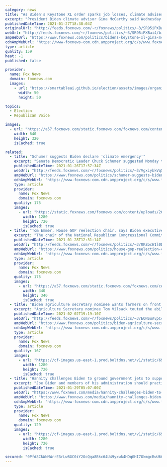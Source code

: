 ```yaml
---
category: news
title: "As Biden's Keystone XL order sparks job losses, climate adviser says, 'We're not asking for sacrifice'"
excerpt: "President Biden climate advisor Gina McCarthy said Wednesday that the administration is \"not asking for sacrifice\" with its executive order to shut down construction of the Keystone XL pipeline."
publishedDateTime: 2021-01-27T18:38:04Z
originalUrl: "http://feeds.foxnews.com/~r/foxnews/politics/~3/SR95iPXBai4/bidens-keystone-xl-gina-mccarthy-jobs-sacrifice"
webUrl: "http://feeds.foxnews.com/~r/foxnews/politics/~3/SR95iPXBai4/bidens-keystone-xl-gina-mccarthy-jobs-sacrifice"
ampWebUrl: "https://www.foxnews.com/politics/bidens-keystone-xl-gina-mccarthy-jobs-sacrifice.amp"
cdnAmpWebUrl: "https://www-foxnews-com.cdn.ampproject.org/c/s/www.foxnews.com/politics/bidens-keystone-xl-gina-mccarthy-jobs-sacrifice.amp"
type: article
quality: 159
heat: -1
published: false

provider:
  name: Fox News
  domain: foxnews.com
  images:
    - url: "https://smartableai.github.io/election/assets/images/organizations/foxnews.com-50x50.jpg"
      width: 50
      height: 50

topics:
  - Election
  - Republican Voice

images:
  - url: "https://a57.foxnews.com/static.foxnews.com/foxnews.com/content/uploads/2021/01/640/320/e5c4ee13-Gina-McCarthy.jpg?ve=1&tl=1"
    width: 640
    height: 320
    isCached: true

related:
  - title: "Schumer suggests Biden declare 'climate emergency'"
    excerpt: "Senate Democratic Leader Chuck Schumer suggested Monday that President Biden consider declaring an emergency on climate change."
    publishedDateTime: 2021-01-26T17:57:34Z
    webUrl: "http://feeds.foxnews.com/~r/foxnews/politics/~3/VgxiybkVqSk/schumer-suggests-biden-declare-climate-emergency"
    ampWebUrl: "https://www.foxnews.com/politics/schumer-suggests-biden-declare-climate-emergency.amp"
    cdnAmpWebUrl: "https://www-foxnews-com.cdn.ampproject.org/c/s/www.foxnews.com/politics/schumer-suggests-biden-declare-climate-emergency.amp"
    type: article
    provider:
      name: Fox News
      domain: foxnews.com
    quality: 175
    images:
      - url: "https://static.foxnews.com/foxnews.com/content/uploads/2020/12/e086b04b-AP20365586336985.jpg"
        width: 1280
        height: 720
        isCached: true
  - title: "Tom Emmer, House GOP reelection chair, says Biden executive orders making job easier for Republicans"
    excerpt: "The chair of the National Republican Congressional Committee said the initial policy moves by President Biden are helping him in his mission to win back the House majority next year."
    publishedDateTime: 2021-01-28T12:31:14Z
    webUrl: "http://feeds.foxnews.com/~r/foxnews/politics/~3/0KZocW1l0Do/house-gop-reelection-chair-emmer-2022-elections"
    ampWebUrl: "https://www.foxnews.com/politics/house-gop-reelection-chair-emmer-2022-elections.amp"
    cdnAmpWebUrl: "https://www-foxnews-com.cdn.ampproject.org/c/s/www.foxnews.com/politics/house-gop-reelection-chair-emmer-2022-elections.amp"
    type: article
    provider:
      name: Fox News
      domain: foxnews.com
    quality: 175
    images:
      - url: "https://a57.foxnews.com/static.foxnews.com/foxnews.com/content/uploads/2019/03/340/340/PaulSteinhauser.jpg?ve=1&tl=1"
        width: 340
        height: 340
        isCached: true
  - title: "Biden agriculture secretary nominee wants farmers on front line of climate change fight"
    excerpt: "Agriculture Secretary nominee Tom Vilsack touted the ability that American farmers have to drive the country's progress when it comes to climate change."
    publishedDateTime: 2021-02-02T19:19:10Z
    webUrl: "http://feeds.foxnews.com/~r/foxnews/politics/~3/EONSuAvpCco/biden-agriculture-secretary-nominee-farmers-climate-change-fight"
    ampWebUrl: "https://www.foxnews.com/politics/biden-agriculture-secretary-nominee-farmers-climate-change-fight.amp"
    cdnAmpWebUrl: "https://www-foxnews-com.cdn.ampproject.org/c/s/www.foxnews.com/politics/biden-agriculture-secretary-nominee-farmers-climate-change-fight.amp"
    type: article
    provider:
      name: Fox News
      domain: foxnews.com
    quality: 167
    images:
      - url: "https://cf-images.us-east-1.prod.boltdns.net/v1/static/694940094001/9f57ab36-ea8b-456f-ab70-6835f363cab3/7f5905d3-cc41-4df7-99a6-9399aa75de21/1280x720/match/image.jpg"
        width: 1280
        height: 720
        isCached: true
  - title: "Hannity challenges Biden to ground government jets to support climate change agenda"
    excerpt: "Joe Biden and members of his administration should practice what they preach about climate change and decline to fly on their environmentally-unfriendly fleet of jets, Sean Hannity suggested Thursday."
    publishedDateTime: 2021-01-29T05:07:00Z
    webUrl: "https://www.foxnews.com/media/hannity-challenges-biden-to-ground-government-jets-to-support-climate-concern"
    ampWebUrl: "https://www.foxnews.com/media/hannity-challenges-biden-to-ground-government-jets-to-support-climate-concern.amp"
    cdnAmpWebUrl: "https://www-foxnews-com.cdn.ampproject.org/c/s/www.foxnews.com/media/hannity-challenges-biden-to-ground-government-jets-to-support-climate-concern.amp"
    type: article
    provider:
      name: Fox News
      domain: foxnews.com
    quality: 129
    images:
      - url: "https://cf-images.us-east-1.prod.boltdns.net/v1/static/694940094001/83e8d145-dcf7-44a3-aa7b-fa8998107ae1/50e0632b-09fc-4e6e-b99a-c95c4702b5ac/1280x720/match/image.jpg"
        width: 1280
        height: 720
        isCached: true

secured: "0Pfd8CkWNNWrrE3rLw8GC0iY2OcQqa8Bkc64U49yxwk4HDqGHI7OkmgcBwU6CXy8VjH0Eww+XMHDEoalkp9fHuHk4GqWKGgAPKkmmip3kXDsoRz/5nGk8A5+nA4Ewu5EXTAv66ZugfHo3CH5n0bbLmoo0q8RBmZxauF9t+4YlTfNMe2DDQJnqIdk7XGgqfrmH/eqo/gGpCaGwHtqjBkAwQIFN9GiQ9CRVWf1ZYo0pgRoYZEaHEOliXir5GMlfurVW4vdh9GlL+tEOXKfxzEEzZEikxgWzuUomwB6e4j28cz4aTX6rASWC+1gGu87Cg6/RadSElnqxjylpCSyyte8QqlIyfsFxLad45MOnRV9Ok4=;7Huj3daa3UFzY81zkVC8eA=="
---
```


